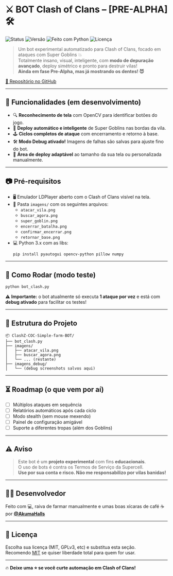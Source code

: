 
# ⚔️ BOT Clash of Clans – [PRE-ALPHA] 🛠️

![Status](https://img.shields.io/badge/status-Em%20Desenvolvimento-orange)
![Versão](https://img.shields.io/badge/vers%C3%A3o-Pre--Alpha-blue)
![Feito com Python](https://img.shields.io/badge/feito%20com-Python%203.x-yellow)
![Licença](https://img.shields.io/badge/licen%C3%A7a-A%20Escolher%20depois-lightgrey)

> Um bot experimental automatizado para Clash of Clans, focado em ataques com Super Goblins 💥  
> Totalmente insano, visual, inteligente, com **modo de depuração avançado**, deploy simétrico e pronto para destruir vilas!  
> **Ainda em fase Pre-Alpha, mas já mostrando os dentes! 😈**

[🔗 Repositório no GitHub](https://github.com/AkumaHalls/ClashZ-COC-Simple-farm-BOT)

---

## 🚀 Funcionalidades (em desenvolvimento)

- 🔍 **Reconhecimento de tela** com OpenCV para identificar botões do jogo.
- 🎯 **Deploy automático e inteligente** de Super Goblins nas bordas da vila.
- 🕹️ **Ciclos completos de ataque** com encerramento e retorno à base.
- 🛠️ **Modo Debug ativado!** Imagens de falhas são salvas para ajuste fino do bot.
- 🧠 **Área de deploy adaptável** ao tamanho da sua tela ou personalizada manualmente.

---

## 📷 Pré-requisitos

- 🖥️ Emulador LDPlayer aberto com o Clash of Clans visível na tela.
- 📁 Pasta `imagens/` com os seguintes arquivos:
  - `atacar_vila.png`
  - `buscar_agora.png`
  - `super_goblin.png`
  - `encerrar_batalha.png`
  - `confirmar_encerrar.png`
  - `retornar_base.png`
- 💻 Python 3.x com as libs:
  ```bash
  pip install pyautogui opencv-python pillow numpy
  ```

---

## 🧪 Como Rodar (modo teste)

```bash
python bot_clash.py
```

⚠️ **Importante:** o bot atualmente só executa **1 ataque por vez** e está com **debug ativado** para facilitar os testes!

---

## 📁 Estrutura do Projeto

```
📦 ClashZ-COC-Simple-farm-BOT/
├── bot_clash.py
├── imagens/
│   ├── atacar_vila.png
│   ├── buscar_agora.png
│   └── ... (restante)
├── imagens_debug/
│   └── (debug screenshots salvos aqui)
```

---

## ⏳ Roadmap (o que vem por aí)

- [ ] Múltiplos ataques em sequência
- [ ] Relatórios automáticos após cada ciclo
- [ ] Modo stealth (sem mouse mexendo)
- [ ] Painel de configuração amigável
- [ ] Suporte a diferentes tropas (além dos Goblins)

---

## ⚠️ Aviso

> Este bot é um **projeto experimental** com fins **educacionais**.  
> O uso de bots é contra os Termos de Serviço da Supercell.  
> **Use por sua conta e risco. Não me responsabilizo por vilas banidas!**

---

## 🧙‍♂️ Desenvolvedor

Feito com 💻, raiva de farmar manualmente e umas boas xícaras de café ☕  
por **[@AkumaHalls](https://github.com/AkumaHalls)**

---

## 📜 Licença

Escolha sua licença (MIT, GPLv3, etc) e substitua esta seção.  
Recomendo [MIT](https://choosealicense.com/licenses/mit/) se quiser liberdade total para quem for usar.

---

🔥 **Deixe uma ⭐ se você curte automação em Clash of Clans!**
